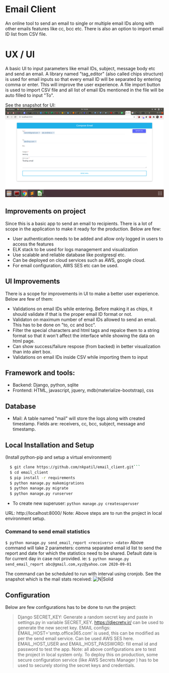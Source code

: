 # Email Client
An online tool to send an email to single or multiple email IDs along with other emails features like cc, bcc etc. There is also an option to import email ID list from CSV file.
  

# UX / UI

A basic UI to input parameters like email IDs, subject, message body etc and send an email. A library named "tag_editor" (also called chips structure) is used for email inputs so that every email ID will be separated by entering comma or enter. This will improve the user experience.
A file import button is used to import CSV file and all list of email IDs mentioned in the file will be auto filled to input "To".

See the snapshot for UI:
![N|Solid](https://raw.githubusercontent.com/nkpatil/email_client/master/compose_mail_ui.png)

## Improvements on project
Since this is a basic app to send an email to recipients. There is a lot of scope in the application to make it ready for the production. Below are few:
* User authentication needs to be added and allow only logged in users to access the features
* ELK stack to be used for logs management and visualization
* Use scalable and reliable database like postgresql etc.
* Can be deployed on cloud services such as AWS, google cloud.
* For email configuration, AWS SES etc can be used.

## UI Improvements
There is a scope for improvements in UI to make a better user experience. Below are few of them:
* Validations on email IDs while entering. Before making it as chips, it should validate if that is the proper email ID format or not.
* Validaton on maximum number of email IDs allowed to send an email. This has to be done on "to, cc and bcc".
* Filter the special characters and html tags and repalce them to a string format so that it won't affect the interface while showing the data on html page.
* Can show success/failure respose (from backed) in better visualization than into alert box.
* Validations on email IDs inside CSV while importing them to input


## Framework and tools:
  - Backend: Django, python, sqlite
  - Frontend: HTML, javascript, jquery, mdb(materialize-bootstrap), css


## Database

- Mail: A table named "mail" will store the logs along with created timestamp. Fields are: receivers, cc, bcc, subject, message and timestamp.


## Local Installation and Setup
(Install python-pip and setup a virtual environment)
```sh
  $ git clone https://github.com/nkpatil/email_client.git```
  $ cd email_client
  $ pip install -r requirements
  $ python manage.py makemigrations
  $ python manage.py migrate
  $ python manage.py runserver
 ```

  - To create new superuser: ```python manage.py createsuperuser```

URL: http://localhost:8000/
Note: Above steps are to run the project in local environment setup.

### Command to send email statistics
```$ python manage.py send_email_report <receivers> <date>```
Above command will take 2 parameters: comma separated email id list to send the report and date for which the statistics need to be shared. Default date is for current day in case not provided.
ie: ```$ python manage.py send_email_report abc@gmail.com,xyz@yahoo.com 2020-09-01```

The command can be scheduled to run with interval using cronjob.
See the snapshot which is the mail stats received:
![N|Solid](https://raw.githubusercontent.com/nkpatil/email_client/master/email_stats.png)



## Configuration
Below are few configurations has to be done to run the project:
> Django SECRET_KEY: Generate a random secret key and paste in settings.py in variable SECRET_KEY. https://djecrety.ir/ can be used to generate the new secret key.
> EMAIL configs:
>EMAIL_HOST='smtp.office365.com' is used, this can be modified as per the send email service. Can be used AWS SES here.
>EMAIL_HOST_USER and EMAIL_HOST_PASSWORD: fill email id and password to test the app.
Note: all above configurations are to test the project in local system only. To deploy this on production, some secure configuration service (like AWS Secrets Manager
) has to be used to securely storing the secret keys and credentials.
